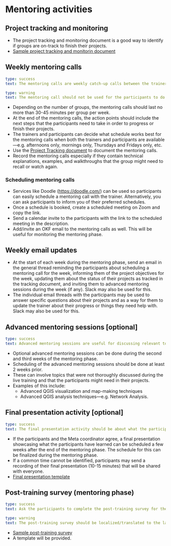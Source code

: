 # Mentoring activities

## Project tracking and monitoring
- The project tracking and monitoring document is a good way to identify if groups are on-track to finish their projects.
- [Sample project tracking and monitorin document](https://docs.google.com/spreadsheets/d/1z7_k-vZbtpf6FietZ6awfo-TcvJpDzQRVRf1l4wRvpA/edit?usp=sharing)

## Weekly mentoring calls
```yaml remark
type: success
text: The mentoring calls are weekly catch-up calls between the trainers and the participants to discuss their progress, problems encountered, things they need help with, and what to do next.
```

```yaml remark
type: warning
text: The mentoring call should not be used for the participants to do work as participants are expected to work on their projects outside of the mentoring calls.
```
- Depending on the number of groups, the mentoring calls should last no more than 30-45 minutes per group per week.
- At the end of the mentoring calls, the action points should include the next steps that the participants need to take in order to progress or finish their projects.
- The trainers and participants can decide what schedule works best for the mentoring calls when both the trainers and participants are available—e.g. afternoons only, mornings only, Thursdays and Fridays only, etc.
- Use the [Project Tracking document](/pages/mentoring-phase/activities.html#project-tracking-and-monitoring) to document the mentoring calls.
- Record the mentoring calls especially if they contain technical explanations, examples, and walkthroughs that the group might need to recall or watch again.

### Scheduling mentoring calls
- Services like Doodle (https://doodle.com/) can be used so participants can easily schedule a mentoring call with the trainer. Alternatively, you can ask participants to inform you of their preferred schedules.
- Once a schedule is booked, create a scheduled meeting on Zoom and copy the link.
- Send a calendar invite to the participants with the link to the scheduled meeting in the description.
- Add/invite an OKF email to the mentoring calls as well. This will be useful for monitoring the mentoring phase.

## Weekly email updates
- At the start of each week during the mentoring phase, send an email in the general thread reminding the participants about scheduling a mentoring call for the week, informing them of the project objectives for the week, updating them about the status of their projects as tracked in the tracking document, and inviting them to advanced mentoring sessions during the week (if any). Slack may also be used for this.
- The individual email threads with the participants may be used to answer specific questions about their projects and as a way for them to update the trainer about their progress or things they need help with. Slack may also be used for this.

## Advanced mentoring sessions [optional]
```yaml remark
type: success
text: Advanced mentoring sessions are useful for discussing relevant topics to multiple groups at the same time.
```

- Optional advanced mentoring sessions can be done during the second and third weeks of the mentoring phase.
- Scheduling of the advanced mentoring sessions should be done at least 2 weeks prior.
- These can involve topics that were not thoroughly discussed during the live training and that the participants might need in their projects.
- Examples of this include:
    - Advanced QGIS visualization and map-making techniques
    - Advanced QGIS analysis techniques—e.g. Network Analysis.

## Final presentation activity [optional]
```yaml remark
type: success
text: The final presentation activity should be about what the participants learned through the process rather than showcasing the projects. If they have finished their project, they can show it. If not, they can share what they learned and what they plan to do next with that knowledge.
```

- If the participants and the Meta coordinator agree, a final presentation showcasing what the participants have learned can be scheduled a few weeks after the end of the mentoring phase. The schedule for this can be finalized during the mentoring phase.
- If a common time cannot be identified, participants may send a recording of their final presentation (10-15 minutes) that will be shared with everyone.
- [Final presentation template](https://docs.google.com/presentation/d/1ZPE5tZLlByEJv8_dBahhQZ1VsPCgWGPhyjSu29lR-ec/edit?usp=sharing)


## Post-training survey (mentoring phase)
```yaml remark
type: success
text: Ask the participants to complete the post-training survey for the mentoring phase during the mentoring call on the 4th week of mentoring.
```

```yaml remark
type: warning
text: The post-training survey should be localized/translated to the language of the training.
```

- [Sample post-training survey](https://docs.google.com/forms/d/e/1FAIpQLSdoUXmV1XKXAVBk75g23qxADJHVtcqCTV5dDf66RBYxyNsUeg/viewform)
- A template will be provided.